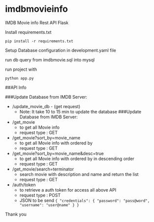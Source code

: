 # imdbmovieinfo
IMDB Movie info Rest API Flask

Install requirements.txt
````
pip install -r requirements.txt
````
Setup Database configuration in development.yaml file

run db query from imdbmovie.sql into mysql

run project with
````
python app.py
````
##API Info

###Update Database from IMDB Server:
- /update_movie_db - (get request)
    - Note: It take 10 to 15 min to update the database
###Update Database from IMDB Server:
- /get_movie
    - to get all Movie info
    - request type : GET
- /get_movie?sort_by=movie_name
    - to get all Movie info with ordered by
    - request type : GET
- /get_movie?sort_by=movie_name&desc=true
    - to get all Movie info with ordered by in descending order
    - request type : GET
- /get_movie/search=terminator
    - search movie with description and name and return the list
    - request type : GET
- /auth/token
    - to retrieve a auth token for access all above API
    - request type : POST
    - JSON to be send 
    ``{
    "credentials": {
        "password": "pass@word",
        "username": "user@name"
    }
}``
     
Thank you